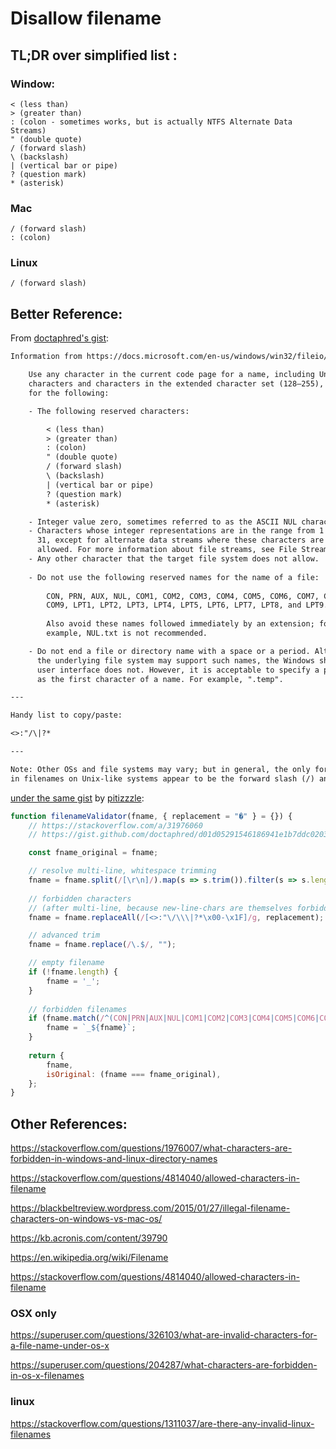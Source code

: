 # Disallow filename

## TL;DR over simplified list :

### Window:

```
< (less than)
> (greater than)
: (colon - sometimes works, but is actually NTFS Alternate Data Streams)
" (double quote)
/ (forward slash)
\ (backslash)
| (vertical bar or pipe)
? (question mark)
* (asterisk)
```

### Mac

```
/ (forward slash)
: (colon)
```

### Linux

```
/ (forward slash)
```

## 

## Better Reference: 

From [doctaphred's gist](https://gist.github.com/doctaphred/d01d05291546186941e1b7ddc02034d3):

```txt
Information from https://docs.microsoft.com/en-us/windows/win32/fileio/naming-a-file :

    Use any character in the current code page for a name, including Unicode
    characters and characters in the extended character set (128–255), except
    for the following:

    - The following reserved characters:

        < (less than)
        > (greater than)
        : (colon)
        " (double quote)
        / (forward slash)
        \ (backslash)
        | (vertical bar or pipe)
        ? (question mark)
        * (asterisk)

    - Integer value zero, sometimes referred to as the ASCII NUL character.
    - Characters whose integer representations are in the range from 1 through
      31, except for alternate data streams where these characters are
      allowed. For more information about file streams, see File Streams.
    - Any other character that the target file system does not allow.
    
    - Do not use the following reserved names for the name of a file:
        
        CON, PRN, AUX, NUL, COM1, COM2, COM3, COM4, COM5, COM6, COM7, COM8,
        COM9, LPT1, LPT2, LPT3, LPT4, LPT5, LPT6, LPT7, LPT8, and LPT9.
        
        Also avoid these names followed immediately by an extension; for
        example, NUL.txt is not recommended.

    - Do not end a file or directory name with a space or a period. Although
      the underlying file system may support such names, the Windows shell and
      user interface does not. However, it is acceptable to specify a period
      as the first character of a name. For example, ".temp".

---

Handy list to copy/paste:

<>:"/\|?*

---

Note: Other OSs and file systems may vary; but in general, the only forbidden characters
in filenames on Unix-like systems appear to be the forward slash (/) and the null byte.
```

 [under the same gist](https://gist.github.com/doctaphred/d01d05291546186941e1b7ddc02034d3?permalink_comment_id=3584903#gistcomment-3584903) by [pitizzzle](https://github.com/pitizzzle): 

```js
function filenameValidator(fname, { replacement = "�" } = {}) {
    // https://stackoverflow.com/a/31976060
    // https://gist.github.com/doctaphred/d01d05291546186941e1b7ddc02034d3

    const fname_original = fname;

    // resolve multi-line, whitespace trimming
    fname = fname.split(/[\r\n]/).map(s => s.trim()).filter(s => s.length).join("  ");
    
    // forbidden characters
    // (after multi-line, because new-line-chars are themselves forbidden characters)
    fname = fname.replaceAll(/[<>:"\/\\\|?*\x00-\x1F]/g, replacement);

    // advanced trim
    fname = fname.replace(/\.$/, "");

    // empty filename
    if (!fname.length) {
        fname = '_';
    }
    
    // forbidden filenames
    if (fname.match(/^(CON|PRN|AUX|NUL|COM1|COM2|COM3|COM4|COM5|COM6|COM7|COM8|COM9|LPT1|LPT2|LPT3|LPT4|LPT5|LPT6|LPT7|LPT8|LPT9)(\..+)?$/)) {
        fname = `_${fname}`;
    }
    
    return {
        fname,
        isOriginal: (fname === fname_original),
    };
}
```

## Other References:

https://stackoverflow.com/questions/1976007/what-characters-are-forbidden-in-windows-and-linux-directory-names

https://stackoverflow.com/questions/4814040/allowed-characters-in-filename

https://blackbeltreview.wordpress.com/2015/01/27/illegal-filename-characters-on-windows-vs-mac-os/

https://kb.acronis.com/content/39790

https://en.wikipedia.org/wiki/Filename

https://stackoverflow.com/questions/4814040/allowed-characters-in-filename

### OSX only

https://superuser.com/questions/326103/what-are-invalid-characters-for-a-file-name-under-os-x

https://superuser.com/questions/204287/what-characters-are-forbidden-in-os-x-filenames



### linux

https://stackoverflow.com/questions/1311037/are-there-any-invalid-linux-filenames
